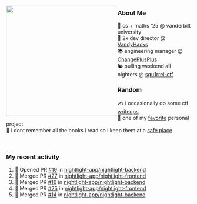 <!-- 
Hey what are you doing here? 
I admire your curiosity tho
Shoot me an email (zinean00 at gmail dot com)
Let's connect! 
-->

<p float="left">
  <img src='https://imgur.com/nGM66Ev.png' width='300' align="left">
  <p>
    
  <h3>About Me</h3>
  🏫 cs + maths '25 @ vanderbilt university <br>
  🌊 2x dev director @ <a href="https://github.com/vandyhacks">VandyHacks</a> <br>
  📚 engineering manager @ <a href="https://github.com/changeplusplusvandy">ChangePlusPlus<a> <br>
  🐿 pulling weekend all nighters @ <a href="https://github.com/squ1rrel-ctf">squ1rrel-ctf</a> <br>
  
  <h3>Random</h3>
  ✍️ i occasionally do some ctf <a href="https://squ1rrel.dev/author/zineanteoh">writeups</a> <br>
  📱 one of my <a href="https://github.com/zineanteoh/vinkybox-app">favorite</a> personal project<br>
  📖 i dont remember all the books i read so i keep them at a <a href="https://www.goodreads.com/user/show/80901669-zi">safe place</a>
  </p>
  
</p>

<br>
<!-- <i>generated by <a href="https://labs.openai.com/s/0hW1r6PFYo3Zh0a7UoxK2AMp" target="_blank">dall-e 2</a></i> -->

<h3>My recent activity</h3>

<!--START_SECTION:activity-->
1. 💪 Opened PR [#19](https://github.com/nightlight-app/nightlight-backend/pull/19) in [nightlight-app/nightlight-backend](https://github.com/nightlight-app/nightlight-backend)
2. 🎉 Merged PR [#27](https://github.com/nightlight-app/nightlight-frontend/pull/27) in [nightlight-app/nightlight-frontend](https://github.com/nightlight-app/nightlight-frontend)
3. 🎉 Merged PR [#16](https://github.com/nightlight-app/nightlight-backend/pull/16) in [nightlight-app/nightlight-backend](https://github.com/nightlight-app/nightlight-backend)
4. 🎉 Merged PR [#25](https://github.com/nightlight-app/nightlight-frontend/pull/25) in [nightlight-app/nightlight-frontend](https://github.com/nightlight-app/nightlight-frontend)
5. 🎉 Merged PR [#14](https://github.com/nightlight-app/nightlight-backend/pull/14) in [nightlight-app/nightlight-backend](https://github.com/nightlight-app/nightlight-backend)
<!--END_SECTION:activity-->
